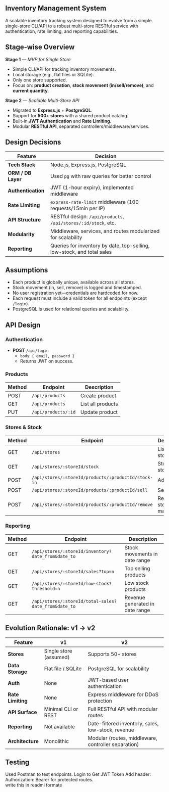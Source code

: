 ##  Inventory Management System

A scalable inventory tracking system designed to evolve from a simple single-store CLI/API to a robust multi-store RESTful service with authentication, rate limiting, and reporting capabilities.

##  Stage-wise Overview

 **Stage 1** — _MVP for Single Store_

- Simple CLI/API for tracking inventory movements.
- Local storage (e.g., flat files or SQLite).
- Only one store supported.
- Focus on: **product creation**, **stock movement (in/sell/remove)**, and **current quantity**.

 **Stage 2** — _Scalable Multi-Store API_

- Migrated to **Express.js** + **PostgreSQL**.
- Support for **500+ stores** with a shared product catalog.
- Built-in **JWT Authentication** and **Rate Limiting**.
- Modular **RESTful API**, separated controllers/middleware/services.


##  Design Decisions

| Feature               | Decision                                                                 |
|-----------------------|--------------------------------------------------------------------------|
| **Tech Stack**         | Node.js, Express.js, PostgreSQL                                         |
| **ORM / DB Layer**     | Used `pg` with raw queries for better control                           |
| **Authentication**     | JWT (1-hour expiry), implemented middleware                             |
| **Rate Limiting**      | `express-rate-limit` middleware (100 requests/15min per IP)             |
| **API Structure**      | RESTful design: `/api/products`, `/api/stores/:id/stock`, etc.          |
| **Modularity**         | Middleware, services, and routes modularized for scalability            |
| **Reporting**          | Queries for inventory by date, top-selling, low-stock, and total sales  |

##  Assumptions

- Each product is globally unique, available across all stores.
- Stock movement (in, sell, remove) is logged and timestamped.
- No user registration yet—credentials are hardcoded for now.
- Each request must include a valid token for all endpoints (except `/login`).
- PostgreSQL is used for relational queries and scalability.


##  API Design

### Authentication

- **POST** `/api/login`
  - `body`: `{ email, password }`
  - Returns JWT on success.

###  Products

| Method | Endpoint                  | Description              |
|--------|---------------------------|--------------------------|
| POST   | `/api/products`           | Create product           |
| GET    | `/api/products`           | List all products        |
| PUT    | `/api/products/:id`       | Update product           |


###  Stores & Stock

| Method | Endpoint                                                          | Description                  |
|--------|-------------------------------------------------------------------|------------------------------|
| GET    | `/api/stores`                                                    | List all stores              |
| GET    | `/api/stores/:storeId/stock`                                     | Stock in a store             |
| POST   | `/api/stores/:storeId/products/:productId/stock-in`              | Add stock                    |
| POST   | `/api/stores/:storeId/products/:productId/sell`                  | Sell product                 |
| POST   | `/api/stores/:storeId/products/:productId/remove`                | Remove stock manually        |


###  Reporting

| Method | Endpoint                                              | Description                          |
|--------|-------------------------------------------------------|--------------------------------------|
| GET    | `/api/stores/:storeId/inventory?date_from&date_to`   | Stock movements in date range        |
| GET    | `/api/stores/:storeId/sales?top=n`                   | Top selling products                 |
| GET    | `/api/stores/:storeId/low-stock?threshold=n`         | Low stock products                   |
| GET    | `/api/stores/:storeId/total-sales?date_from&date_to` | Revenue generated in date range      |


##  Evolution Rationale: v1 → v2

| Feature              | v1                                       | v2                                                              |
|----------------------|-------------------------------------------|------------------------------------------------------------------|
| **Stores**            | Single store (assumed)                   | Supports 50+ stores                                             |
| **Data Storage**      | Flat file / SQLite                       | PostgreSQL for scalability                                       |
| **Auth**              | None                                     | JWT-based user authentication                                   |
| **Rate Limiting**     | None                                     | Express middleware for DDoS protection                          |
| **API Surface**       | Minimal CLI or REST                      | Full RESTful API with modular routes                            |
| **Reporting**         | Not available                            | Date-filtered inventory, sales, low-stock, revenue              |
| **Architecture**      | Monolithic                               | Modular (routes, middleware, controller separation)             |


##  Testing

Used Postman  to test endpoints.
Login to Get JWT Token
Add header: Authorization: Bearer <token> for protected routes.  
write this in readmi formate 
